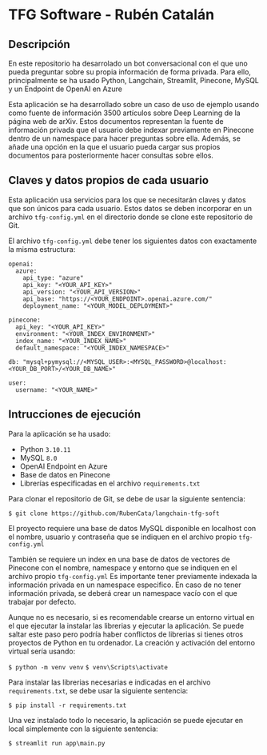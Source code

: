 # TFG Software - Rubén Catalán

## Descripción

  En este repositorio ha desarrolado un bot conversacional con el que uno pueda preguntar sobre su propia información de forma privada.
  Para ello, principalmente se ha usado Python, Langchain, Streamlit, Pinecone, MySQL y un Endpoint de OpenAI en Azure 
  
  Esta aplicación se ha desarrollado sobre un caso de uso de ejemplo usando como fuente de información 3500 artículos sobre Deep Learning de la página web de arXiv.
  Estos documentos representan la fuente de información privada que el usuario debe indexar previamente en Pinecone dentro de un namespace para hacer preguntas sobre ella.
  Además, se añade una opción en la que el usuario pueda cargar sus propios documentos para posteriormente hacer consultas sobre ellos.

## Claves y datos propios de cada usuario

  Esta aplicación usa servicios para los que se necesitarán claves y datos que son únicos para cada usuario.
  Estos datos se deben incorporar en un archivo ```tfg-config.yml``` en el directorio donde se clone este repositorio de Git.

  El archivo ```tfg-config.yml``` debe tener los siguientes datos con exactamente la misma estructura:
  
  ```
  openai:
    azure:
      api_type: "azure"
      api_key: "<YOUR_API_KEY>"
      api_version: "<YOUR_API_VERSION>"
      api_base: "https://<YOUR_ENDPOINT>.openai.azure.com/"
      deployment_name: "<YOUR_MODEL_DEPLOYMENT>"

  pinecone:
    api_key: "<YOUR_API_KEY>"
    environment: "<YOUR_INDEX_ENVIRONMENT>"
    index_name: "<YOUR_INDEX_NAME>"
    default_namespace: "<YOUR_INDEX_NAMESPACE>"

  db: "mysql+pymysql://<MYSQL_USER>:<MYSQL_PASSWORD>@localhost:<YOUR_DB_PORT>/<YOUR_DB_NAME>"

  user:
    username: "<YOUR_NAME>"
  ```

## Intrucciones de ejecución

  Para la aplicación se ha usado:
  - Python ```3.10.11```
  - MySQL ```8.0```
  - OpenAI Endpoint en Azure
  - Base de datos en Pinecone
  - Librerías especificadas en el archivo ```requirements.txt```

  Para clonar el repositorio de Git, se debe de usar la siguiente sentencia:
  
  ```$ git clone https://github.com/RubenCata/langchain-tfg-soft```

  El proyecto requiere una base de datos MySQL disponible en localhost con el nombre, usuario y contraseña que se indiquen en el archivo propio ```tfg-config.yml```

  También se requiere un index en una base de datos de vectores de Pinecone con el nombre, namespace y entorno que se indiquen en el archivo propio ```tfg-config.yml```
  Es importante tener previamente indexada la información privada en un namespace especifico. En caso de no tener información privada, se deberá crear un namespace vacío con el que trabajar por defecto.

  Aunque no es necesario, si es recomendable crearse un entorno virtual en el que ejecutar la instalar las librerias y ejecutar la aplicación. Se puede saltar este paso pero podría haber conflictos de librerias si tienes otros proyectos de Python en tu ordenador. La creación y activación del entorno virtual sería  usando:

  ```$ python -m venv venv```
  ```$ venv\Scripts\activate```
  
  Para instalar las librerias necesarias e indicadas en el archivo ```requirements.txt```, se debe usar la siguiente sentencia:

  ```$ pip install -r requirements.txt```

  Una vez instalado todo lo necesario, la aplicación se puede ejecutar en local simplemente con la siguiente sentencia:

  ```$ streamlit run app\main.py```
